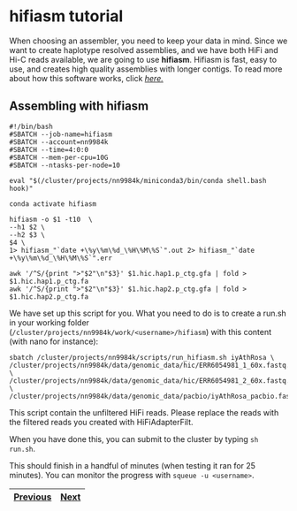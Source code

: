 # hifiasm tutorial

When choosing an assembler, you need to keep your data in mind. Since we want to create haplotype resolved assemblies, and we have both HiFi and Hi-C reads available, we are going to use **hifiasm**. Hifiasm is fast, easy to use, and creates high quality assemblies with longer contigs. To read more about how this software works, click [*here.*](https://github.com/chhylp123/hifiasm)

## Assembling with hifiasm

```
#!/bin/bash
#SBATCH --job-name=hifiasm
#SBATCH --account=nn9984k
#SBATCH --time=4:0:0
#SBATCH --mem-per-cpu=10G
#SBATCH --ntasks-per-node=10

eval "$(/cluster/projects/nn9984k/miniconda3/bin/conda shell.bash hook)" 

conda activate hifiasm

hifiasm -o $1 -t10  \
--h1 $2 \
--h2 $3 \
$4 \
1> hifiasm_"`date +\%y\%m\%d_\%H\%M\%S`".out 2> hifiasm_"`date +\%y\%m\%d_\%H\%M\%S`".err

awk '/^S/{print ">"$2"\n"$3}' $1.hic.hap1.p_ctg.gfa | fold > $1.hic.hap1.p_ctg.fa
awk '/^S/{print ">"$2"\n"$3}' $1.hic.hap2.p_ctg.gfa | fold > $1.hic.hap2.p_ctg.fa
```

We have set up this script for you. What you need to do is to create a run.sh in your working folder (`/cluster/projects/nn9984k/work/<username>/hifiasm`) with this content (with nano for instance): 
 
```
sbatch /cluster/projects/nn9984k/scripts/run_hifiasm.sh iyAthRosa \
/cluster/projects/nn9984k/data/genomic_data/hic/ERR6054981_1_60x.fastq.gz \
/cluster/projects/nn9984k/data/genomic_data/hic/ERR6054981_2_60x.fastq.gz \
/cluster/projects/nn9984k/data/genomic_data/pacbio/iyAthRosa_pacbio.fastq.gz 
```
This script contain the unfiltered HiFi reads. Please replace the reads with the filtered reads you created with HiFiAdapterFilt.

When you have done this, you can submit to the cluster by typing `sh run.sh`.
 
This should finish in a handful of minutes (when testing it ran for 25 minutes). You can monitor the progress with `squeue -u <username>`.


|[Previous](https://github.com/ebp-nor/genome-assembly-workshop-2023/blob/main/03_HiFiAdapterFilt.md)|[Next](https://github.com/ebp-nor/genome-assembly-workshop-2023/blob/main/05_YaHS.md)|
|---|---|
